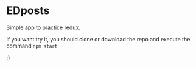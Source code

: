 # EDposts

Simple app to practice redux.

If you want try it, you should clone or download the repo and execute the command `npm start`


;)